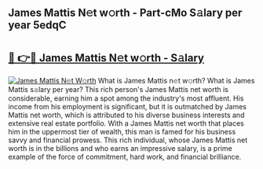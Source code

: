 ## James Mattis N𝚎t w𝚘rth - Part-cMo S𝚊lary per year 5edqC

# <h2><a href="http://gc0hg9.nevu.top/?p=James+Mattis">🔗 👉🔴 James Mattis N𝚎t w𝚘rth - S𝚊lary</a></h2>

[![James Mattis N𝚎t W𝚘rth](https://i.imgur.com/Oavwk0R.jpeg)](http://gc0hg9.nevu.top/?p=James+Mattis)
What is James Mattis n𝚎t w𝚘rth? What is James Mattis s𝚊lary per year?
This rich person's James Mattis net worth is considerable, earning him a spot among the industry's most affluent. His income from his employment is significant, but it is outmatched by James Mattis net worth, which is attributed to his diverse business interests and extensive real estate portfolio. With a James Mattis net worth that places him in the uppermost tier of wealth, this man is famed for his business savvy and financial prowess. This rich individual, whose James Mattis net worth is in the billions and who earns an impressive salary, is a prime example of the force of commitment, hard work, and financial brilliance.
